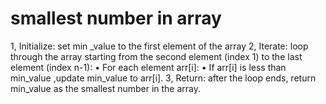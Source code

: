 # smallest number in array 
1, Initialize: set min _value to the first element of the array 
2, Iterate: loop through the array starting from the second element (index 1) to the last element (index n-1):
•  For each element arr[i]:
•  If arr[i] is less than  min_value ,update min_value to arr[i].
3, Return: after the loop ends, return min_value as the smallest number in the array.